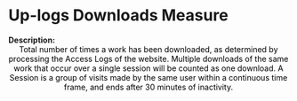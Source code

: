 <style>
@media (min-width: 980px) {
    .md-nav, .md-sidebar {
      display: none!important;
    }
}
</style>

# Up-logs Downloads Measure

<div id="value-display"></div>
<strong>Description:</strong>
<div class="tile-1" style="text-align:center; color:black">
Total number of times a work has been downloaded, as determined by processing the Access Logs of the website. Multiple downloads of the same work that occur over a single session will be counted as one download. A Session is a group of visits made by the same user within a continuous time frame, and ends after 30 minutes of inactivity.
</div>
<script>
document.getElementById('value-display').innerHTML = `
  <h2><strong>up-logs/downloads/v1</strong></h2></br>
  <strong>Source <span class="tooltip"><i class="fa-solid fa-circle-info"></i> <span class="tooltiptext">Not all platforms use the same parameters to measure the same thing, so it is important to differentiate the platform we are collecting data from.</span></span> :</strong> Ubiquity Press </br>
  <strong>Type <span class="tooltip"><i class="fa-solid fa-circle-info"></i> <span class="tooltiptext">Not all measures represent the same event, some platforms report the number of people who accessed a publication (e.g. users, session), others the number of times a resource was seen (e.g. views). For clarity, each of the measures described here will include its type.</span></span> :</strong> references</br>
  <strong>Version <span class="tooltip"><i class="fa-solid fa-circle-info"></i> <span class="tooltiptext">Data providers and/or collectors may want to modify their definition of e.g. a view or a session. In order to ensure changes in these definitions are differentiated, we use versioning.</span></span> :</strong> 1
`;
</script>
